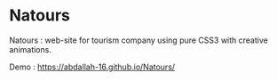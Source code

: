 # Natours

Natours : web-site for tourism company using pure CSS3 with creative animations. 

Demo : https://abdallah-16.github.io/Natours/ 
